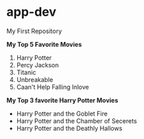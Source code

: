 # app-dev
My First Repository

**My Top 5 Favorite Movies**
1. Harry Potter
2. Percy Jackson
3. Titanic
4. Unbreakable
5. Caan't Help Falling Inlove

**My Top 3 favorite Harry Potter Movies**
- Harry Potter and the Goblet Fire
- Harry Potter and the Chamber of Secerets
- Harry Potter and the Deathly Hallows

